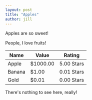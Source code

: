 ```yaml
---
layout: post
title: "Apples"
author: jill
---
```


Apples are so sweet!

People, I love fruits!


|Name   |Value             |Rating            |
|-------|------------------|------------------|
|Apple  |$1000.00          |5.00 Stars        |
|Banana |$1.00             |0.01 Stars        |
|Gold   |$0.01             |0.00 Stars        |

There's nothing to see here, really!
